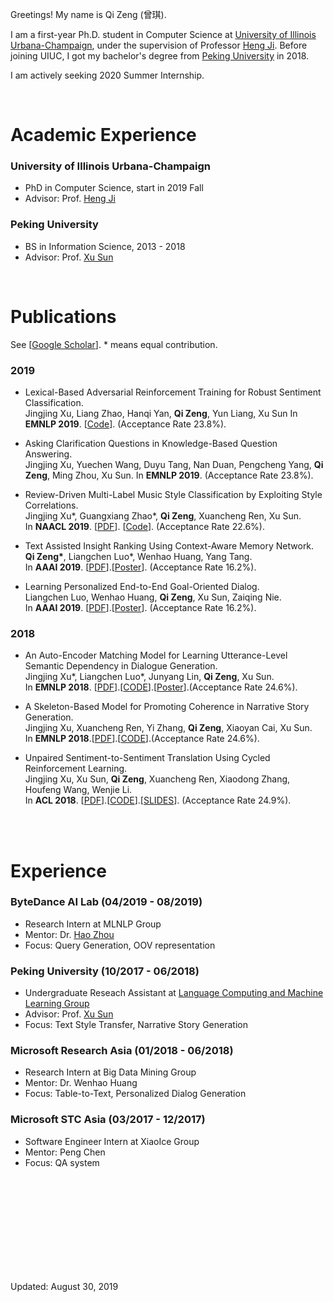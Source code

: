 




Greetings! My name is Qi Zeng (曾琪). 

I am a first-year Ph.D. student in Computer Science at [University of Illinois Urbana-Champaign](https://illinois.edu/), under the supervision of Professor [Heng Ji](http://nlp.cs.rpi.edu/hengji.html). Before joining UIUC, I got my bachelor's degree from [Peking University](http://english.pku.edu.cn/) in 2018. 


I am actively seeking 2020 Summer Internship. 

<!---

<img src="/images/pku_graduation.jpeg" class="floatpic" align = "right" height="300">


My current research interests include Natural Language Generation (NLG) and Information Extraction (IE).





--->


<br>

# Academic Experience

### University of Illinois Urbana-Champaign
  - PhD in Computer Science, start in 2019 Fall
  - Advisor: Prof. [Heng Ji](http://nlp.cs.rpi.edu/hengji.html)


### Peking University 
  - BS in Information Science, 2013 - 2018
  - Advisor: Prof. [Xu Sun](https://xusun.org/)



<br>

# Publications

See [[Google Scholar](https://scholar.google.com/citations?user=lOEEhwgAAAAJ&hl=zh-CN)]. \* means equal contribution.

### 2019

- Lexical-Based Adversarial Reinforcement Training for Robust Sentiment Classification. <br>
  Jingjing Xu, Liang Zhao, Hanqi Yan, **Qi Zeng**, Yun Liang, Xu Sun
  In **EMNLP 2019**. [[Code](https://github.com/lancopku/LexicalAT)]. (Acceptance Rate 23.8%). 


- Asking Clarification Questions in Knowledge-Based Question Answering. <br>
  Jingjing Xu, Yuechen Wang, Duyu Tang, Nan Duan, Pengcheng Yang, **Qi Zeng**, Ming Zhou, Xu Sun.
  In **EMNLP 2019**. (Acceptance Rate 23.8%).


- Review-Driven Multi-Label Music Style Classification by Exploiting Style Correlations. <br>
  Jingjing Xu\*, Guangxiang Zhao\*, **Qi Zeng**, Xuancheng Ren, Xu Sun.<br>
  In **NAACL 2019**. [[PDF](https://www.aclweb.org/anthology/N19-1296)]. [[Code](https://github.com/lancopku/RMSC)]. (Acceptance Rate 22.6%).


- Text Assisted Insight Ranking Using Context-Aware Memory Network. <br>
  **Qi Zeng\***, Liangchen Luo\*, Wenhao Huang, Yang Tang. <br>
  In **AAAI 2019**. [[PDF](https://arxiv.org/pdf/1811.05563.pdf)].[[Poster](/files/AAAI19-insight-poster.pdf)].  (Acceptance Rate 16.2%).

- Learning Personalized End-to-End Goal-Oriented Dialog. <br>
  Liangchen Luo, Wenhao Huang, **Qi Zeng**, Xu Sun, Zaiqing Nie. <br>
  In **AAAI 2019**. [[PDF](https://arxiv.org/pdf/1811.04604.pdf)].[[Poster](/files/AAAI19-personalized-poster.pdf)]. (Acceptance Rate 16.2%).

### 2018

- An Auto-Encoder Matching Model for Learning Utterance-Level Semantic Dependency in Dialogue Generation. <br>
  Jingjing Xu\*, Liangchen Luo\*, Junyang Lin, **Qi Zeng**, Xu Sun. <br>
  In **EMNLP 2018**. [[PDF](http://aclweb.org/anthology/D18-1075)].[[CODE](https://github.com/lancopku/AMM)].[[Poster](/files/EMNLP18-AEM-poster.pdf)].(Acceptance Rate 24.6%).

- A Skeleton-Based Model for Promoting Coherence in Narrative Story Generation. <br>
  Jingjing Xu, Xuancheng Ren, Yi Zhang, **Qi Zeng**, Xiaoyan Cai, Xu Sun. <br>
  In **EMNLP 2018**.[[PDF](http://aclweb.org/anthology/D18-1462)].[[CODE](https://github.com/lancopku/Skeleton-Based-Generation-Model)].(Acceptance Rate 24.6%).

- Unpaired Sentiment-to-Sentiment Translation Using Cycled Reinforcement Learning. <br>
  Jingjing Xu, Xu Sun, **Qi Zeng**, Xuancheng Ren, Xiaodong Zhang, Houfeng Wang, Wenjie Li. <br>
  In **ACL 2018**. [[PDF](http://aclweb.org/anthology/P18-1090)].[[CODE](https://github.com/lancopku/Unpaired-Sentiment-Translation)].[[SLIDES](/files/ACL2018.pdf)]. (Acceptance Rate 24.9%).


<br>

<br>

# Experience


### ByteDance AI Lab (04/2019 - 08/2019)
  - Research Intern at MLNLP Group
  - Mentor: Dr. [Hao Zhou](https://zhouh.github.io/) 
  - Focus: Query Generation, OOV representation


### Peking University (10/2017 - 06/2018)
  - Undergraduate Reseach Assistant at [Language Computing and Machine Learning Group](http://lanco.pku.edu.cn/)
  - Advisor: Prof. [Xu Sun](https://xusun.org/)
  - Focus: Text Style Transfer, Narrative Story Generation


### Microsoft Research Asia (01/2018 - 06/2018)
  - Research Intern at Big Data Mining Group 
  - Mentor: Dr. Wenhao Huang
  - Focus: Table-to-Text, Personalized Dialog Generation


### Microsoft STC Asia (03/2017 - 12/2017)
  - Software Engineer Intern at XiaoIce Group
  - Mentor: Peng Chen
  - Focus: QA system



<br>

<!--

# Teaching Experience
  - Spring 2019: TA for [CSE 337 Scripting Languages](https://www3.cs.stonybrook.edu/~ckane/cse337/), Stony Brook University
  - Fall 2018: TA for CSE 101 Introduction to Computers, Stony Brook University
  - Fall 2017: TA for Study and Practice on Topics of Frontier Computing (I), Peking University

-->

<br>
<br>
<br>
<br>
<br>
<br>
<br>
<br>


Updated: August 30, 2019

